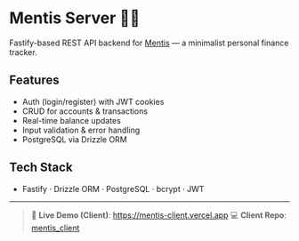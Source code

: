 # Mentis Server 🧠💸

Fastify-based REST API backend for [Mentis](https://mentis-client.vercel.app/login) — a minimalist personal finance tracker.

## Features

- Auth (login/register) with JWT cookies  
- CRUD for accounts & transactions  
- Real-time balance updates  
- Input validation & error handling  
- PostgreSQL via Drizzle ORM

## Tech Stack

- Fastify · Drizzle ORM · PostgreSQL · bcrypt · JWT

---

> 🔗 **Live Demo (Client)**: https://mentis-client.vercel.app
> 💻 **Client Repo**: [mentis_client](https://github.com/felixoakz/mentis_client)
